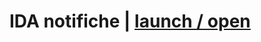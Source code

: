 # IDA notifiche | [launch / open](http://ida-inclusive-digital-assistant.io/ccristiano22/prototipi/IDAnotifiche)
